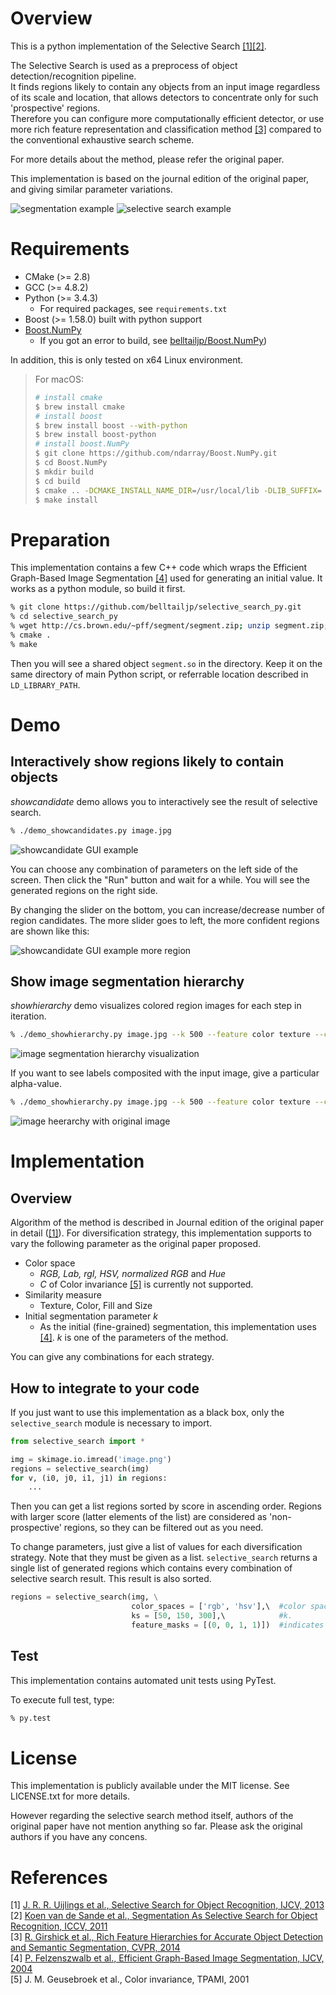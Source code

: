 # Overview

This is a python implementation of the Selective Search [[1]](#selective_search_ijcv)[[2]](#selective_search_iccv).

The Selective Search is used as a preprocess of object detection/recognition pipeline.<br/>
It finds regions likely to contain any objects from an input image regardless of its scale and location,
that allows detectors to concentrate only for such 'prospective' regions.<br/>
Therefore you can configure more computationally efficient detector,
or use more rich feature representation and classification method [[3]](#deeplearning)
compared to the conventional exhaustive search scheme.

For more details about the method, please refer the original paper.

This implementation is based on the journal edition of the original paper, and giving similar parameter variations.

![segmentation example](doc/segmentation_example.png)
![selective search example](doc/ss_sample.png)


# Requirements

* CMake (>= 2.8)
* GCC (>= 4.8.2)
* Python (>= 3.4.3)
    * For required packages, see `requirements.txt`
* Boost (>= 1.58.0) built with python support
* [Boost.NumPy](https://github.com/ndarray/Boost.NumPy)
    * If you got an error to build, see [belltailjp/Boost.NumPy](https://github.com/belltailjp/Boost.NumPy))

In addition, this is only tested on x64 Linux environment.

> For macOS:
>
> ```bash
> # install cmake
> $ brew install cmake
> # install boost
> $ brew install boost --with-python
> $ brew install boost-python
> # install boost.NumPy
> $ git clone https://github.com/ndarray/Boost.NumPy.git
> $ cd Boost.NumPy
> $ mkdir build
> $ cd build
> $ cmake .. -DCMAKE_INSTALL_NAME_DIR=/usr/local/lib -DLIB_SUFFIX=
> $ make install
> ```

# Preparation

This implementation contains a few C++ code which wraps the Efficient Graph-Based Image Segmentation [[4]](#segmentation) used for generating an initial value.
It works as a python module, so build it first.

```sh
% git clone https://github.com/belltailjp/selective_search_py.git
% cd selective_search_py
% wget http://cs.brown.edu/~pff/segment/segment.zip; unzip segment.zip; rm segment.zip
% cmake .
% make
```

Then you will see a shared object `segment.so` in the directory.
Keep it on the same directory of main Python script, or referrable location described in `LD_LIBRARY_PATH`.


# Demo

## Interactively show regions likely to contain objects

*showcandidate* demo allows you to interactively see the result of selective search.

```sh
% ./demo_showcandidates.py image.jpg
```

![showcandidate GUI example](doc/showcandidates_scr.png)

You can choose any combination of parameters on the left side of the screen.
Then click the "Run" button and wait for a while. You will see the generated regions on the right side.

By changing the slider on the bottom, you can increase/decrease number of region candidates.
The more slider goes to left, the more confident regions are shown like this:

![showcandidate GUI example more region](doc/showcandidates_scr_more.png)


## Show image segmentation hierarchy

*showhierarchy* demo visualizes colored region images for each step in iteration.

```sh
% ./demo_showhierarchy.py image.jpg --k 500 --feature color texture --color rgb
```

![image segmentation hierarchy visualization](doc/hierarchy_example.gif)

If you want to see labels composited with the input image, give a particular alpha-value.

```sh
% ./demo_showhierarchy.py image.jpg --k 500 --feature color texture --color rgb --alpha 0.6
```

![image heerarchy with original image](doc/hierarchy_example_composited.png)


# Implementation

## Overview

Algorithm of the method is described in Journal edition of the original paper in detail ([[1]](#selective_search_ijcv)).
For diversification strategy, this implementation supports to vary the following parameter as the original paper proposed.

* Color space
    * *RGB, Lab, rgI, HSV, normalized RGB* and *Hue*
    * *C* of Color invariance [[5]](#color_invariance) is currently not supported.
* Similarity measure
    * Texture, Color, Fill and Size
* Initial segmentation parameter *k*
    * As the initial (fine-grained) segmentation, this implementation uses [[4]](#segmentation). *k* is one of the parameters of the method.

You can give any combinations for each strategy.


## How to integrate to your code

If you just want to use this implementation as a black box, only the `selective_search` module is necessary to import.

```python
from selective_search import *

img = skimage.io.imread('image.png')
regions = selective_search(img)
for v, (i0, j0, i1, j1) in regions:
    ...
```

Then you can get a list regions sorted by score in ascending order.
Regions with larger score (latter elements of the list) are considered as 'non-prospective' regions, so they can be filtered out as you need.

To change parameters, just give a list of values for each diversification strategy. Note that they must be given as a list.
`selective_search` returns a single list of generated regions which contains every combination of selective search result.
This result is also sorted.

```python
regions = selective_search(img, \
                           color_spaces = ['rgb', 'hsv'],\  #color space. should be lower case.
                           ks = [50, 150, 300],\            #k.
                           feature_masks = [(0, 0, 1, 1)])  #indicates whether S/C/T/F similarity is used, respectively.
```


## Test

This implementation contains automated unit tests using PyTest.

To execute full test, type:

```sh
% py.test
```


# License

This implementation is publicly available under the MIT license. See LICENSE.txt for more details.

However regarding the selective search method itself, authors of the original paper have not mention anything so far.
Please ask the original authors if you have any concens.


# References

\[1\] <a name="selective_search_ijcv"> [J. R. R. Uijlings et al., Selective Search for Object Recognition, IJCV, 2013](https://ivi.fnwi.uva.nl/isis/publications/bibtexbrowser.php?key=UijlingsIJCV2013&bib=all.bib) <br/>
\[2\] <a name="selective_search_iccv"> [Koen van de Sande et al., Segmentation As Selective Search for Object Recognition, ICCV, 2011](https://ivi.fnwi.uva.nl/isis/publications/bibtexbrowser.php?key=UijlingsIJCV2013&bib=all.bib) <br/>
\[3\] <a name="deeplearning"> [R. Girshick et al., Rich Feature Hierarchies for Accurate Object Detection and Semantic Segmentation, CVPR, 2014](http://www.cs.berkeley.edu/~rbg/papers/r-cnn-cvpr.pdf) <br/>
\[4\] <a name="segmentation"> [P. Felzenszwalb et al., Efficient Graph-Based Image Segmentation, IJCV, 2004](http://cs.brown.edu/~pff/segment/) <br/>
\[5\] <a name="color_invariance"> J. M. Geusebroek et al., Color invariance, TPAMI, 2001
